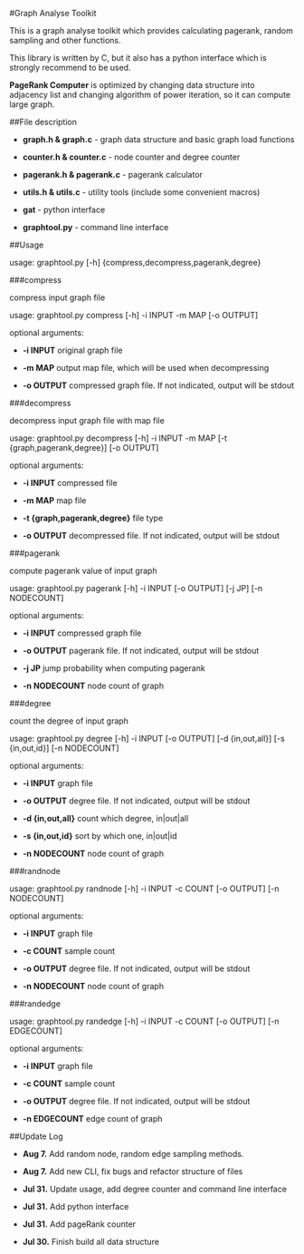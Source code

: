 #Graph Analyse Toolkit

This is a graph analyse toolkit which provides calculating pagerank, random sampling and other functions.

This library is written by C, but it also has a python interface which is strongly recommend to be used.

**PageRank Computer** is optimized by changing data structure into adjacency list and changing algorithm of power iteration, so it can compute large graph.



##File description

* **graph.h & graph.c** - graph data structure and basic graph load functions

* **counter.h & counter.c** - node counter and degree counter

* **pagerank.h & pagerank.c** - pagerank calculator

* **utils.h & utils.c** - utility tools (include some convenient macros)

* **gat** - python interface

* **graphtool.py** - command line interface



##Usage

usage: graphtool.py [-h] {compress,decompress,pagerank,degree}



###compress

compress input graph file

usage: graphtool.py compress [-h] -i INPUT -m MAP [-o OUTPUT]

optional arguments:

* **-i INPUT**    original graph file

* **-m MAP**      output map file, which will be used when decompressing

* **-o OUTPUT**   compressed graph file. If not indicated, output will be stdout



###decompress

decompress input graph file with map file

usage: graphtool.py decompress [-h] -i INPUT -m MAP [-t {graph,pagerank,degree}] [-o OUTPUT]

optional arguments:

* **-i INPUT**              compressed file

* **-m MAP**                map file

* **-t {graph,pagerank,degree}** file type

* **-o OUTPUT**             decompressed file. If not indicated, output will be stdout



###pagerank

compute pagerank value of input graph

usage: graphtool.py pagerank [-h] -i INPUT [-o OUTPUT] [-j JP] [-n NODECOUNT]

optional arguments:

* **-i INPUT**      compressed graph file

* **-o OUTPUT**     pagerank file. If not indicated, output will be stdout

* **-j JP**         jump probability when computing pagerank

* **-n NODECOUNT**  node count of graph



###degree

count the degree of input graph

usage: graphtool.py degree [-h] -i INPUT [-o OUTPUT] [-d {in,out,all}] [-s {in,out,id}] [-n NODECOUNT]

optional arguments:

* **-i INPUT**         graph file

* **-o OUTPUT**       degree file. If not indicated, output will be stdout

* **-d {in,out,all}**  count which degree, in|out|all

* **-s {in,out,id}**   sort by which one, in|out|id

* **-n NODECOUNT**     node count of graph



###randnode

usage: graphtool.py randnode [-h] -i INPUT -c COUNT [-o OUTPUT] [-n NODECOUNT]

optional arguments:

* **-i INPUT**     graph file

* **-c COUNT**      sample count

* **-o OUTPUT**     degree file. If not indicated, output will be stdout

* **-n NODECOUNT**  node count of graph



###randedge

usage: graphtool.py randedge [-h] -i INPUT -c COUNT [-o OUTPUT] [-n EDGECOUNT]

optional arguments:

* **-i INPUT**    graph file
  
* **-c COUNT**      sample count
  
* **-o OUTPUT**     degree file. If not indicated, output will be stdout
  
* **-n EDGECOUNT**  edge count of graph



##Update Log

* **Aug 7.**  Add random node, random edge sampling methods.

* **Aug 7.**  Add new CLI, fix bugs and refactor structure of files

* **Jul 31.** Update usage, add degree counter and command line interface

* **Jul 31.** Add python interface

* **Jul 31.** Add pageRank counter

* **Jul 30.** Finish build all data structure